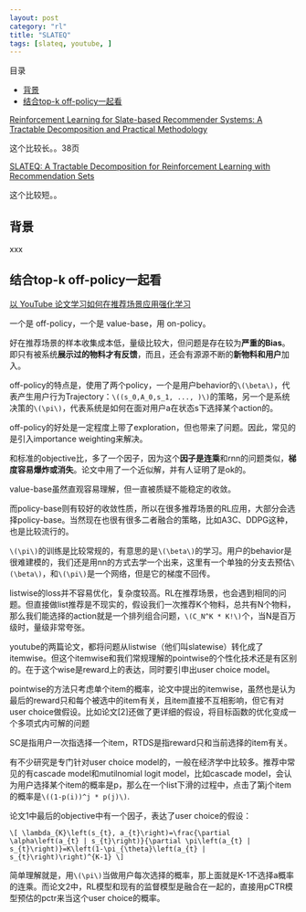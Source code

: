 ```yaml
---
layout: post
category: "rl"
title: "SLATEQ"
tags: [slateq, youtube, ]
---
```


目录

<!-- TOC -->

- [背景](#%e8%83%8c%e6%99%af)
- [结合top-k off-policy一起看](#%e7%bb%93%e5%90%88top-k-off-policy%e4%b8%80%e8%b5%b7%e7%9c%8b)

<!-- /TOC -->

[Reinforcement Learning for Slate-based Recommender Systems: A Tractable Decomposition and Practical Methodology](https://arxiv.org/pdf/1905.12767.pdf)

这个比较长。。38页

[SLATEQ: A Tractable Decomposition for Reinforcement Learning with Recommendation Sets](https://storage.googleapis.com/pub-tools-public-publication-data/pdf/9f91de1fa0ac351ecb12e4062a37afb896aa1463.pdf)

这个比较短。。

## 背景

xxx

## 结合top-k off-policy一起看

[以 YouTube 论文学习如何在推荐场景应用强化学习](https://zhuanlan.zhihu.com/p/77494496)

一个是 off-policy，一个是 value-base，用 on-policy。

好在推荐场景的样本收集成本低，量级比较大，但问题是存在较为**严重的Bias**。即只有被系统**展示过的物料才有反馈**，而且，还会有源源不断的**新物料和用户**加入。

off-policy的特点是，使用了两个policy，一个是用户behavior的`\(\beta\)`，代表产生用户行为Trajectory：`\((s_0,A_0,s_1, ..., )\)`的策略，另一个是系统决策的`\(\pi\)`，代表系统是如何在面对用户a在状态s下选择某个action的。

off-policy的好处是一定程度上带了exploration，但也带来了问题。因此，常见的是引入importance weighting来解决。

和标准的objective比，多了一个因子，因为这个**因子是连乘**和rnn的问题类似，**梯度容易爆炸或消失**。论文中用了一个近似解，并有人证明了是ok的。

value-base虽然直观容易理解，但一直被质疑不能稳定的收敛。

而policy-base则有较好的收敛性质，所以在很多推荐场景的RL应用，大部分会选择policy-base。当然现在也很有很多二者融合的策略，比如A3C、DDPG这种，也是比较流行的。

`\(\pi\)`的训练是比较常规的，有意思的是`\(\beta\)`的学习。用户的behavior是很难建模的，我们还是用nn的方式去学一个出来，这里有一个单独的分支去预估`\(\beta\)`，和`\(\pi\)`是一个网络，但是它的梯度不回传。

listwise的loss并不容易优化，复杂度较高。RL在推荐场景，也会遇到相同的问题。但直接做list推荐是不现实的，假设我们一次推荐K个物料，总共有N个物料，那么我们能选择的action就是一个排列组合问题，`\(C_N^K * K!\)`个，当N是百万级时，量级非常夸张。

youtube的两篇论文，都将问题从listwise（他们叫slatewise）转化成了itemwise。但这个itemwise和我们常规理解的pointwise的个性化技术还是有区别的。在于这个wise是reward上的表达，同时要引申出user choice model。

pointwise的方法只考虑单个item的概率，论文中提出的itemwise，虽然也是认为最后的reward只和每个被选中的item有关，且item直接不互相影响，但它有对user choice做假设。比如论文[2]还做了更详细的假设，将目标函数的优化变成一个多项式内可解的问题

SC是指用户一次指选择一个item，RTDS是指reward只和当前选择的item有关。

有不少研究是专门针对user choice model的，一般在经济学中比较多。推荐中常见的有cascade model和mutilnomial logit model，比如cascade model，会认为用户选择某个item的概率是p，那么在一个list下滑的过程中，点击了第j个item的概率是`\((1-p(i))^j * p(j)\)`.

论文1中最后的objective中有一个因子，表达了user choice的假设：

`\[
\lambda_{K}\left(s_{t}, a_{t}\right)=\frac{\partial \alpha\left(a_{t} | s_{t}\right)}{\partial \pi\left(a_{t} | s_{t}\right)}=K\left(1-\pi_{\theta}\left(a_{t} | s_{t}\right)\right)^{K-1}
\]`

简单理解就是，用`\(\pi\)`当做用户每次选择的概率，那上面就是K-1不选择a概率的连乘。而论文2中，RL模型和现有的监督模型是融合在一起的，直接用pCTR模型预估的pctr来当这个user choice的概率。
